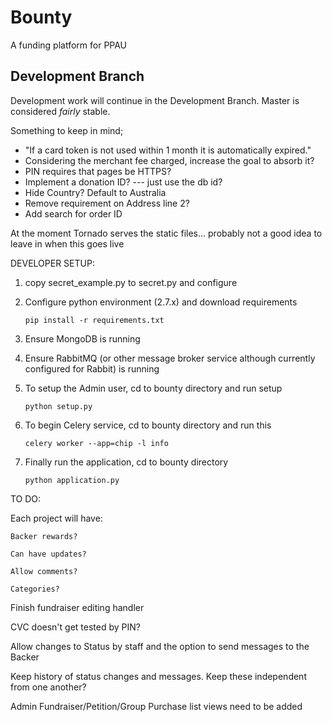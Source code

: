 ﻿Bounty
================================

A funding platform for PPAU

## Development Branch ##

Development work will continue in the Development Branch. Master is considered _fairly_ stable.

Something to keep in mind;
- "If a card token is not used within 1 month it is automatically expired."
- Considering the merchant fee charged, increase the goal to absorb it?
- PIN requires that pages be HTTPS?
- Implement a donation ID? --- just use the db id?
- Hide Country? Default to Australia
- Remove requirement on Address line 2?
- Add search for order ID

At the moment Tornado serves the static files... probably not a good idea to leave in when this goes live

DEVELOPER SETUP:

1. copy secret_example.py to secret.py and configure
2. Configure python environment (2.7.x) and download requirements

    ```pip install -r requirements.txt```
3. Ensure MongoDB is running
4. Ensure RabbitMQ (or other message broker service although currently configured for Rabbit) is running
5. To setup the Admin user, cd to bounty directory and run setup

    ```python setup.py```
6. To begin Celery service, cd to bounty directory and run this

    ```celery worker --app=chip -l info```
7. Finally run the application, cd to bounty directory

    ```python application.py```

TO DO:

Each project will have:

    Backer rewards?

    Can have updates?

    Allow comments?

    Categories?


Finish fundraiser editing handler

CVC doesn't get tested by PIN?

Allow changes to Status by staff and the option to send messages to the Backer

Keep history of status changes and messages. Keep these independent from one another?

Admin Fundraiser/Petition/Group Purchase list views need to be added
